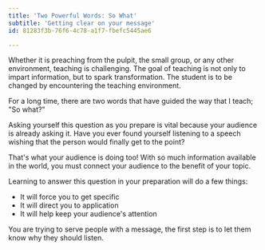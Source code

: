 ```yaml
---
title: 'Two Powerful Words: So What'
subtitle: 'Getting clear on your message'
id: 81283f3b-76f6-4c78-a1f7-fbefc5445ae6

---
```

Whether it is preaching from the pulpit, the small group, or any other environment, teaching is challenging. The goal of teaching is not only to impart information, but to spark transformation. The student is to be changed by encountering the teaching environment. 

For a long time, there are two words that have guided the way that I teach; "So what?"

Asking yourself this question as you prepare is vital because your audience is already asking it. Have you ever found yourself listening to a speech wishing that the person would finally get to the point?

That's what your audience is doing too! With so much information available in the world, you must connect your audience to the benefit of your topic.

Learning to answer this question in your preparation will do a few things:

- It will force you to get specific
- It will direct you to application
- It will help keep your audience's attention

You are trying to serve people with a message, the first step is to let them know why they should listen.